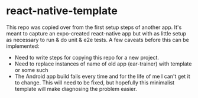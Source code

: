 # react-native-template

This repo was copied over from the first setup steps of another app. It's meant to capture an expo-created react-native app but with as little setup as necessary to run & do unit & e2e tests. A few caveats before this can be implemented:

- Need to write steps for copying this repo for a new project.
- Need to replace instances of name of old app (ear-trainer) with template or some such
- The Android app build fails every time and for the life of me I can't get it to change. This will need to be fixed, but hopefully this minimalist template will make diagnosing the problem easier.

